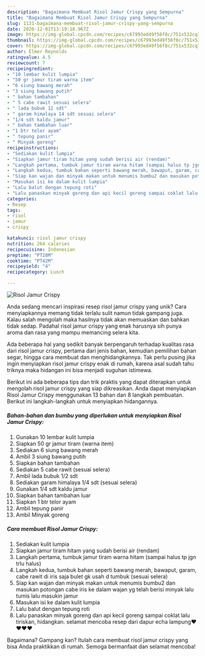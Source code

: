 ```yaml
---
description: "Bagaimana Membuat Risol Jamur Crispy yang Sempurna"
title: "Bagaimana Membuat Risol Jamur Crispy yang Sempurna"
slug: 1131-bagaimana-membuat-risol-jamur-crispy-yang-sempurna
date: 2020-12-01T13:19:18.967Z
image: https://img-global.cpcdn.com/recipes/c67993ed49f56f8c/751x532cq70/risol-jamur-crispy-foto-resep-utama.jpg
thumbnail: https://img-global.cpcdn.com/recipes/c67993ed49f56f8c/751x532cq70/risol-jamur-crispy-foto-resep-utama.jpg
cover: https://img-global.cpcdn.com/recipes/c67993ed49f56f8c/751x532cq70/risol-jamur-crispy-foto-resep-utama.jpg
author: Elmer Reynolds
ratingvalue: 4.5
reviewcount: 7
recipeingredient:
- "10 lembar kulit lumpia"
- "50 gr jamur tiram warna item"
- "6 siung bawang merah"
- "3 siung bawang putih"
- " bahan tambahan"
- " 5 cabe rawit sesuai selera"
- " lada bubuk 12 sdt"
- " garam himalaya 14 sdt sesuai selera"
- "1/4 sdt kaldu jamur"
- " bahan tambahan luar"
- "1 btr telor ayam"
- " tepung panir"
- " Minyak goreng"
recipeinstructions:
- "Sediakan kulit lumpia"
- "Siapkan jamur tiram hitam yang sudah berisi air (rendam)"
- "Langkah pertama, tumbuk jamur tiram warna hitam (sampai halus tp jgn trlu halus)"
- "Langkah kedua, tumbuk bahan seperti bawang merah, bawaput, garam, cabe rawit di iris saja bulet gk usah d tumbuk (sesuai selera)"
- "Siap kan wajan dan minyak makan untuk menumis bumbu2 dan masukan potongan cabe iris ke dalam wajan yg telah berisi minyak lalu tumis lalu masukin jamur"
- "Masukan isi ke dalam kulit lumpia"
- "Lalu balut dengan tepung roti"
- "Lalu panaskan minyak goreng dan api kecil goreng sampai coklat lalu tiriskan, hidangkan. selamat mencoba resep dari dapur echa lampung❤️❤️❤️❤️"
categories:
- Resep
tags:
- risol
- jamur
- crispy

katakunci: risol jamur crispy 
nutrition: 264 calories
recipecuisine: Indonesian
preptime: "PT28M"
cooktime: "PT42M"
recipeyield: "4"
recipecategory: Lunch

---
```



![Risol Jamur Crispy](https://img-global.cpcdn.com/recipes/c67993ed49f56f8c/751x532cq70/risol-jamur-crispy-foto-resep-utama.jpg)

Anda sedang mencari inspirasi resep risol jamur crispy yang unik? Cara menyiapkannya memang tidak terlalu sulit namun tidak gampang juga. Kalau salah mengolah maka hasilnya tidak akan memuaskan dan bahkan tidak sedap. Padahal risol jamur crispy yang enak harusnya sih punya aroma dan rasa yang mampu memancing selera kita.

Ada beberapa hal yang sedikit banyak berpengaruh terhadap kualitas rasa dari risol jamur crispy, pertama dari jenis bahan, kemudian pemilihan bahan segar, hingga cara membuat dan menghidangkannya. Tak perlu pusing jika ingin menyiapkan risol jamur crispy enak di rumah, karena asal sudah tahu triknya maka hidangan ini bisa menjadi suguhan istimewa.




Berikut ini ada beberapa tips dan trik praktis yang dapat diterapkan untuk mengolah risol jamur crispy yang siap dikreasikan. Anda dapat menyiapkan Risol Jamur Crispy menggunakan 13 bahan dan 8 langkah pembuatan. Berikut ini langkah-langkah untuk menyiapkan hidangannya.

<!--inarticleads1-->

##### Bahan-bahan dan bumbu yang diperlukan untuk menyiapkan Risol Jamur Crispy:

1. Gunakan 10 lembar kulit lumpia
1. Siapkan 50 gr jamur tiram (warna item)
1. Sediakan 6 siung bawang merah
1. Ambil 3 siung bawang putih
1. Siapkan  bahan tambahan
1. Sediakan  5 cabe rawit (sesuai selera)
1. Ambil  lada bubuk 1/2 sdt
1. Sediakan  garam himalaya 1/4 sdt (sesuai selera)
1. Gunakan 1/4 sdt kaldu jamur
1. Siapkan  bahan tambahan luar
1. Siapkan 1 btr telor ayam
1. Ambil  tepung panir
1. Ambil  Minyak goreng




<!--inarticleads2-->

##### Cara membuat Risol Jamur Crispy:

1. Sediakan kulit lumpia
1. Siapkan jamur tiram hitam yang sudah berisi air (rendam)
1. Langkah pertama, tumbuk jamur tiram warna hitam (sampai halus tp jgn trlu halus)
1. Langkah kedua, tumbuk bahan seperti bawang merah, bawaput, garam, cabe rawit di iris saja bulet gk usah d tumbuk (sesuai selera)
1. Siap kan wajan dan minyak makan untuk menumis bumbu2 dan masukan potongan cabe iris ke dalam wajan yg telah berisi minyak lalu tumis lalu masukin jamur
1. Masukan isi ke dalam kulit lumpia
1. Lalu balut dengan tepung roti
1. Lalu panaskan minyak goreng dan api kecil goreng sampai coklat lalu tiriskan, hidangkan. selamat mencoba resep dari dapur echa lampung❤️❤️❤️❤️




Bagaimana? Gampang kan? Itulah cara membuat risol jamur crispy yang bisa Anda praktikkan di rumah. Semoga bermanfaat dan selamat mencoba!
